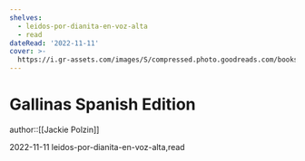 ```yaml
---
shelves:
  - leidos-por-dianita-en-voz-alta
  - read
dateRead: '2022-11-11'
cover: >-
  https://i.gr-assets.com/images/S/compressed.photo.goodreads.com/books/1644138779l/60316090._SY475_.jpg
---
```

# Gallinas Spanish Edition

author::[[Jackie Polzin]]

2022-11-11
leidos-por-dianita-en-voz-alta,read